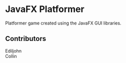 # JavaFX Platformer

Platformer game created using the JavaFX GUI libraries.

## Contributors
Ediljohn  
Collin

